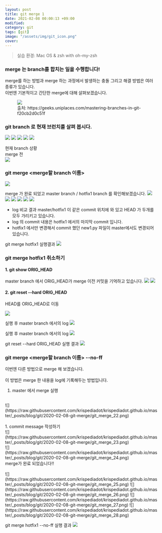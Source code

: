 ```yaml
---
layout: post
title: git merge 1
date: 2021-02-08 00:00:13 +09:00
modified: 
category: git
tags: [git]
image: "/assets/img/git_icon.png"
cover: 
---
```


>실습 환경: Mac OS & zsh with oh-my-zsh

### merge 는 branch를 합치는 일을 수행합니다!<br>

merge를 하는 방법과 merge 하는 과정에서 발생하는 충돌 그리고 해결 방법은 여러 종류가 있습니다. <br>
이번엔 기본적이고 간단한 merge에 대해 살펴보겠습니다.<br>
<figure>
<img src="https://raw.githubusercontent.com/krispediadot/krispediadot.github.io/master/_posts/blog/git/2020-02-08-git-merge/git_merge_1.png">
<figcaption>출처: https://geeks.uniplaces.com/mastering-branches-in-git-f20cb2d0c51f</figcaption>
</figure>

### git branch 로 현재 브런치를 살펴 봅시다.
![](https://raw.githubusercontent.com/krispediadot/krispediadot.github.io/master/_posts/blog/git/2020-02-08-git-merge/git_merge_2.png)
![](https://raw.githubusercontent.com/krispediadot/krispediadot.github.io/master/_posts/blog/git/2020-02-08-git-merge/git_merge_3.png)
![](https://raw.githubusercontent.com/krispediadot/krispediadot.github.io/master/_posts/blog/git/2020-02-08-git-merge/git_merge_4.png)
![](https://raw.githubusercontent.com/krispediadot/krispediadot.github.io/master/_posts/blog/git/2020-02-08-git-merge/git_merge_5.png)
![](https://raw.githubusercontent.com/krispediadot/krispediadot.github.io/master/_posts/blog/git/2020-02-08-git-merge/git_merge_6.png)

현재 branch 상황<br>
merge 전 <br>
![](https://raw.githubusercontent.com/krispediadot/krispediadot.github.io/master/_posts/blog/git/2020-02-08-git-merge/git_merge_7.png)

### git merge <merge할 branch 이름>
![](https://raw.githubusercontent.com/krispediadot/krispediadot.github.io/master/_posts/blog/git/2020-02-08-git-merge/git_merge_8.png)

merge 가 완료 되었고 master branch / hotfix1 branch 를 확인해보겠습니다.
![](https://raw.githubusercontent.com/krispediadot/krispediadot.github.io/master/_posts/blog/git/2020-02-08-git-merge/git_merge_9.png)
![](https://raw.githubusercontent.com/krispediadot/krispediadot.github.io/master/_posts/blog/git/2020-02-08-git-merge/git_merge_10.png)
![](https://raw.githubusercontent.com/krispediadot/krispediadot.github.io/master/_posts/blog/git/2020-02-08-git-merge/git_merge_11.png)
![](https://raw.githubusercontent.com/krispediadot/krispediadot.github.io/master/_posts/blog/git/2020-02-08-git-merge/git_merge_12.png)
![](https://raw.githubusercontent.com/krispediadot/krispediadot.github.io/master/_posts/blog/git/2020-02-08-git-merge/git_merge_13.png)
![](https://raw.githubusercontent.com/krispediadot/krispediadot.github.io/master/_posts/blog/git/2020-02-08-git-merge/git_merge_14.png)

 - log 비교 결과 master/hotfix1 이 같은 commit 위치에 와 있고 HEAD 가 두개를 모두 가리키고 있습니다. 
- log 의 commit 내용은 hotfix1 에서의 마지막 commit 입니다.
- hotfix1 에서만 변경해서 commit 했던 new1.py 파일이 master에서도 변경되어 있습니다.

git merge hotfix1 실행결과
![](https://raw.githubusercontent.com/krispediadot/krispediadot.github.io/master/_posts/blog/git/2020-02-08-git-merge/git_merge_15.png)

### git merge hotfix1  취소하기
#### 1. git show ORIG_HEAD
master branch 에서 ORIG_HEAD가 merge 이전 커밋을 기억하고 있습니다.
![](https://raw.githubusercontent.com/krispediadot/krispediadot.github.io/master/_posts/blog/git/2020-02-08-git-merge/git_merge_16.png)
![](https://raw.githubusercontent.com/krispediadot/krispediadot.github.io/master/_posts/blog/git/2020-02-08-git-merge/git_merge_17.png)

#### 2. git reset --hard ORIG_HEAD
HEAD를 ORIG_HEAD로 이동

![](https://raw.githubusercontent.com/krispediadot/krispediadot.github.io/master/_posts/blog/git/2020-02-08-git-merge/git_merge_18.png)

실행 후 master branch 에서의 log
![](https://raw.githubusercontent.com/krispediadot/krispediadot.github.io/master/_posts/blog/git/2020-02-08-git-merge/git_merge_19.png)

실행 후 master branch 에서의 log
![](https://raw.githubusercontent.com/krispediadot/krispediadot.github.io/master/_posts/blog/git/2020-02-08-git-merge/git_merge_20.png)

git reset --hard ORIG_HEAD 실행 결과
![](https://raw.githubusercontent.com/krispediadot/krispediadot.github.io/master/_posts/blog/git/2020-02-08-git-merge/git_merge_21.png)

### git merge <merge할 branch 이름> --no-ff
이번엔 다른 방법으로 merge 해 보겠습니다. <br>
<br>
이 방법은 merge 한 내용을 log에 기록해두는 방법입니다.<br>
1. master 에서 merge 실행<br>
<br>
![](https://raw.githubusercontent.com/krispediadot/krispediadot.github.io/master/_posts/blog/git/2020-02-08-git-merge/git_merge_22.png)
<br><br>
1. commit message 작성하기<br>
![](https://raw.githubusercontent.com/krispediadot/krispediadot.github.io/master/_posts/blog/git/2020-02-08-git-merge/git_merge_23.png)
<br>
![](https://raw.githubusercontent.com/krispediadot/krispediadot.github.io/master/_posts/blog/git/2020-02-08-git-merge/git_merge_24.png)
<br>
merge가 완료 되었습니다!!<br>
<br>
![](https://raw.githubusercontent.com/krispediadot/krispediadot.github.io/master/_posts/blog/git/2020-02-08-git-merge/git_merge_25.png)
![](https://raw.githubusercontent.com/krispediadot/krispediadot.github.io/master/_posts/blog/git/2020-02-08-git-merge/git_merge_26.png)
![](https://raw.githubusercontent.com/krispediadot/krispediadot.github.io/master/_posts/blog/git/2020-02-08-git-merge/git_merge_27.png)
![](https://raw.githubusercontent.com/krispediadot/krispediadot.github.io/master/_posts/blog/git/2020-02-08-git-merge/git_merge_28.png)

git merge hotfix1 --no-ff 실행 결과
![](https://raw.githubusercontent.com/krispediadot/krispediadot.github.io/master/_posts/blog/git/2020-02-08-git-merge/git_merge_29.png)

